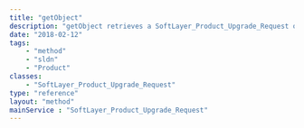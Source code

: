 ```yaml
---
title: "getObject"
description: "getObject retrieves a SoftLayer_Product_Upgrade_Request object on your account whose ID corresponds to the ID of the init parameter passed to the SoftLayer_Product_Upgrade_Request service. "
date: "2018-02-12"
tags:
    - "method"
    - "sldn"
    - "Product"
classes:
    - "SoftLayer_Product_Upgrade_Request"
type: "reference"
layout: "method"
mainService : "SoftLayer_Product_Upgrade_Request"
---
```


